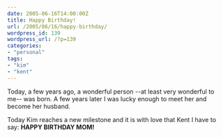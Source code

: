 ```yaml
---
date: 2005-06-16T14:00:00Z
title: Happy Birthday!
url: /2005/06/16/happy-birthday/
wordpress_id: 139
wordpress_url: /?p=139
categories:
- "personal"
tags:
- "kim"
- "kent"
---
```


Today, a few years ago, a wonderful person --at least very wonderful to me-- was born. A few years later I was lucky enough to meet her and become her husband.

Today Kim reaches a new milestone and it is with love that Kent I have to say: <strong id="note">HAPPY BIRTHDAY MOM!</strong>
